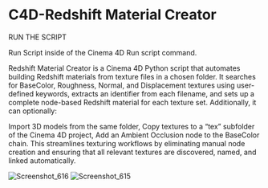 # C4D-Redshift Material Creator


RUN THE SCRIPT

Run Script inside of the Cinema 4D Run script command.


Redshift Material Creator is a Cinema 4D Python script that automates building Redshift materials from texture files in a chosen folder. It searches for BaseColor, Roughness, Normal, and Displacement textures using user-defined keywords, extracts an identifier from each filename, and sets up a complete node-based Redshift material for each texture set. Additionally, it can optionally:

Import 3D models from the same folder,
Copy textures to a “tex” subfolder of the Cinema 4D project,
Add an Ambient Occlusion node to the BaseColor chain.
This streamlines texturing workflows by eliminating manual node creation and ensuring that all relevant textures are discovered, named, and linked automatically.

![Screenshot_616](https://github.com/user-attachments/assets/6962d84e-09e2-4096-8e88-d88c6f673c3f)
![Screenshot_615](https://github.com/user-attachments/assets/1d99508a-066a-4783-b535-eed4643f2d7b)

